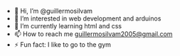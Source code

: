 - 👋 Hi, I’m @guillermosilvam
- 👀 I’m interested in web development and arduinos
- 🌱 I’m currently learning html and css
- 📫 How to reach me guillermosilvam2005@gmail.com
- ⚡ Fun fact: I like to go to the gym

<!---
guillermosilvam/guillermosilvam is a ✨ special ✨ repository because its `README.md` (this file) appears on your GitHub profile.
You can click the Preview link to take a look at your changes.
--->
